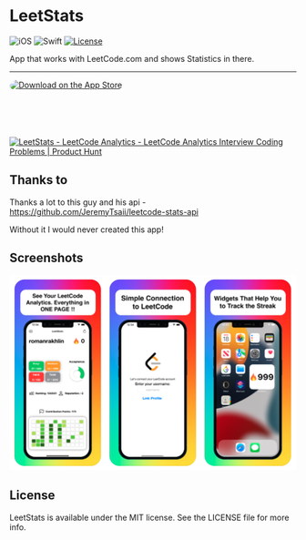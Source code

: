 # LeetStats

![iOS](https://img.shields.io/badge/iOS-15%20-blue)
![Swift](https://img.shields.io/badge/Swift-5-orange?logo=Swift&logoColor=white)
[![License](https://img.shields.io/github/license/romarakhlin/CoronaMap)](https://github.com/romarakhlin/CoronaMap/blob/master/LICENSE)

App that works with LeetCode.com and shows Statistics in there.

<hr />

<a href="https://apps.apple.com/us/app/leetstats-leetcode-analytics/id1590820002?itsct=apps_box_badge&amp;itscg=30200" style="display: inline-block; overflow: hidden; border-top-left-radius: 13px; border-top-right-radius: 13px; border-bottom-right-radius: 13px; border-bottom-left-radius: 13px; width: 250px; height: 83px;"><img src="https://tools.applemediaservices.com/api/badges/download-on-the-app-store/black/en-us?size=250x83&amp;releaseDate=1635033600&h=793568e34532c1f2b8a0025ecec94fa6" alt="Download on the App Store" style="border-top-left-radius: 13px; border-top-right-radius: 13px; border-bottom-right-radius: 13px; border-bottom-left-radius: 13px; width: 250px; height: 83px;"></a>

<a href="https://www.producthunt.com/posts/leetstats-leetcode-analytics?utm_source=badge-featured&utm_medium=badge&utm_souce=badge-leetstats-leetcode-analytics" target="_blank"><img src="https://api.producthunt.com/widgets/embed-image/v1/featured.svg?post_id=317073&theme=light" alt="LeetStats - LeetCode Analytics - LeetCode Analytics Interview Coding Problems | Product Hunt" style="width: 250px; height: 54px;" width="250" height="54" /></a>

## Thanks to

Thanks a lot to this guy and his api - https://github.com/JeremyTsaii/leetcode-stats-api

Without it I would never created this app!

## Screenshots

<img src="./image.png" width="800" />

## License
LeetStats is available under the MIT license. See the LICENSE file for more info.
